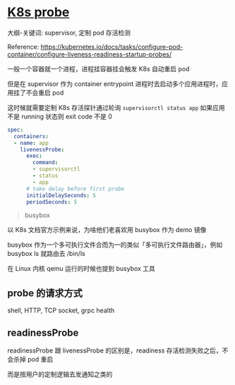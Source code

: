 # [K8s probe](/2022/07/k8s_probe.md)

大纲-关键词: supervisor, 定制 pod 存活检测

Reference: https://kubernetes.io/docs/tasks/configure-pod-container/configure-liveness-readiness-startup-probes/



一般一个容器就一个进程，进程挂容器挂会触发 K8s 自动重启 pod

但是在 supervisor 作为 container entrypoint 进程时去启动多个应用进程时，应用挂了不会重启 pod

这时候就需要定制 K8s 存活探针通过轮询 `supervisorctl status app` 如果应用不是 running 状态则 exit code 不是 0

```yaml
spec:
  containers:
  - name: app
    livenessProbe:
      exec:
        command:
        - supervisorctl
        - status
        - app
      # take delay before first probe
      initialDelaySeconds: 5
      periodSeconds: 5
```

> busybox

以 K8s 文档官方示例来说，为啥他们老喜欢用 busybox 作为 demo 镜像

busybox 作为一个多可执行文件合而为一的类似「多可执行文件路由器」，例如 busybox ls 就路由去 /bin/ls

在 Linux 内核 qemu 运行的时候也提到 busybox 工具

## probe 的请求方式

shell, HTTP, TCP socket, grpc health

## readinessProbe

readinessProbe 跟 livenessProbe 的区别是，readiness 存活检测失败之后，不会杀掉 pod 重启

而是按用户的定制逻辑去发通知之类的
